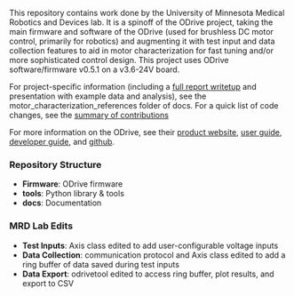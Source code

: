 This repository contains work done by the University of Minnesota Medical Robotics and Devices lab. It is a spinoff of the ODrive project, taking the main firmware and software of the ODrive (used for brushless DC motor control, primarily for robotics) and augmenting it with test input and data collection features to aid in motor characterization for fast tuning and/or more sophisticated control design. This project uses ODrive software/firmware v0.5.1 on a v3.6-24V board.

For project-specific information (including a [full report writetup](https://github.com/labmrd/odrive-with-motor-characterization/blob/main/docs/motor_characterization_references/report/Goldberg_plan_B_report.pdf) and presentation with example data and analysis), see the motor_characterization_references folder of docs. For a quick list of code changes, see the [summary of contributions](https://github.com/labmrd/odrive-with-motor-characterization/blob/main/docs/motor_characterization_references/report/Summary%20of%20Contributions_v5.pdf)

For more information on the ODrive, see their [product website](https://odriverobotics.com/), [user guide](https://docs.odriverobotics.com/), [developer guide](https://docs.odriverobotics.com/developer-guide), and [github](https://github.com/odriverobotics/ODrive).

### Repository Structure
 * **Firmware**: ODrive firmware
 * **tools**: Python library & tools
 * **docs**: Documentation

### MRD Lab Edits
 * **Test Inputs**: Axis class edited to add user-configurable voltage inputs
 * **Data Collection**: communication protocol and Axis class edited to add a ring buffer of data saved during test inputs
 * **Data Export**: odrivetool edited to access ring buffer, plot results, and export to CSV
